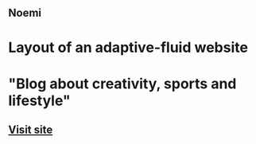 ## Noemi
# Layout of an adaptive-fluid website
# "Blog about creativity, sports and lifestyle"
## [Visit site](r1flex.github.io/Noemi/)
